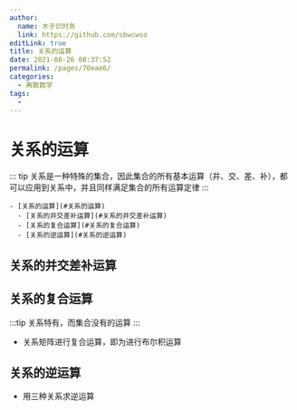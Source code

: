 ```yaml
---
author: 
  name: 木子识时务
  link: https://github.com/sbwcwso
editLink: true
title: 关系的运算
date: 2021-08-26 08:37:52
permalink: /pages/70eae6/
categories: 
  - 离散数学
tags: 
  - 
---
```


# 关系的运算

::: tip 关系是一种特殊的集合，因此集合的所有基本运算（并、交、差、补），都可以应用到关系中，并且同样满足集合的所有运算定律
:::

<!-- more -->

```markmap
- [关系的运算](#关系的运算)
  - [关系的并交差补运算](#关系的并交差补运算)
  - [关系的复合运算](#关系的复合运算)
  - [关系的逆运算](#关系的逆运算)
```

## 关系的并交差补运算

## 关系的复合运算

:::tip 关系特有，而集合没有的运算
:::

* 关系矩阵进行复合运算，即为进行布尔积运算

## 关系的逆运算

* 用三种关系求逆运算



